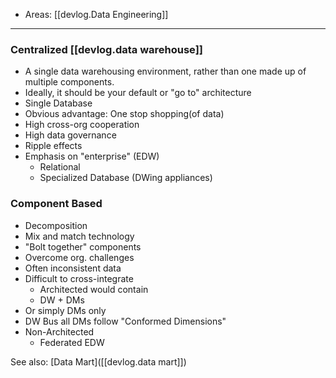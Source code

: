 
- Areas: [[devlog.Data Engineering]]

---

### Centralized [[devlog.data warehouse]]

- A single data warehousing environment, rather than one made up of multiple components.
- Ideally, it should be your default or "go to" architecture
- Single Database
- Obvious advantage: One stop shopping(of data)
- High cross-org cooperation
- High data governance
- Ripple effects
- Emphasis on "enterprise" (EDW)
  - Relational
  - Specialized Database (DWing appliances)

### Component Based

- Decomposition
- Mix and match technology
- "Bolt together" components
- Overcome org. challenges
- Often inconsistent data
- Difficult to cross-integrate
  - Architected would contain
  - DW + DMs
- Or simply DMs only
- DW Bus all DMs follow "Conformed Dimensions"
- Non-Architected
  - Federated EDW

See also: [Data Mart]([[devlog.data mart]])
